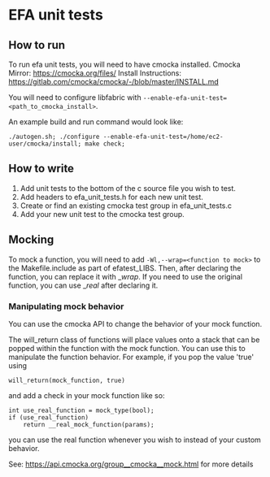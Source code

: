 # EFA unit tests

## How to run

To run efa unit tests, you will need to have cmocka installed.
Cmocka Mirror: https://cmocka.org/files/
Install Instructions: https://gitlab.com/cmocka/cmocka/-/blob/master/INSTALL.md

You will need to configure libfabric with ```--enable-efa-unit-test=<path_to_cmocka_install>```.

An example build and run command would look like:

```
./autogen.sh; ./configure --enable-efa-unit-test=/home/ec2-user/cmocka/install; make check;
```

## How to write

1. Add unit tests to the bottom of the c source file you wish to test.
2. Add headers to efa_unit_tests.h for each new unit test.
3. Create or find an existing cmocka test group in efa_unit_tests.c
4. Add your new unit test to the cmocka test group.

## Mocking

To mock a function, you will need to add ```-Wl,--wrap=<function to mock>```
to the Makefile.include as part of efatest_LIBS. Then, after declaring the function,
you can replace it with __wrap_<function to mock>. If you need to use the original
function, you can use __real_<function to mock> after declaring it.

### Manipulating mock behavior

You can use the cmocka API to change the behavior of your mock function.

The will_return class of functions will place values onto a stack that can
be popped within the function with the mock function. You can use this to
manipulate the function behavior. For example, if you pop the value 'true'
using
```
will_return(mock_function, true)
```

and add a check in your mock function like so:

```
int use_real_function = mock_type(bool);
if (use_real_function)
	return __real_mock_function(params);
```

you can use the real function whenever you wish to instead of your custom
behavior.

See: https://api.cmocka.org/group__cmocka__mock.html for more details
